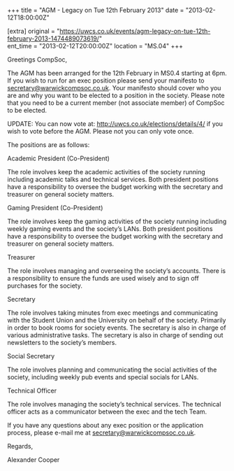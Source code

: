 +++
title = "AGM - Legacy on Tue 12th February 2013"
date = "2013-02-12T18:00:00Z"

[extra]
original = "https://uwcs.co.uk/events/agm-legacy-on-tue-12th-february-2013-1474489073619/"    
ent_time = "2013-02-12T20:00:00Z"
location = "MS.04"
+++

Greetings CompSoc,

The AGM has been arranged for the 12th February in MS0.4 starting at 6pm. If you wish to run for an exec position please send your manifesto to secretary@warwickcompsoc.co.uk. Your manifesto should cover who you are and why you want to be elected to a position in the society. Please note that you need to be a current member (not associate member) of CompSoc to be elected.

UPDATE: You can now vote at: <http://uwcs.co.uk/elections/details/4/> if you wish to vote before the AGM. Please not you can only vote once.

The positions are as follows:

Academic President (Co-President)

The role involves keep the academic activities of the society running including academic talks and technical services. Both president positions have a responsibility to oversee the budget working with the secretary and treasurer on general society matters.

Gaming President (Co-President)

The role involves keep the gaming activities of the society running including weekly gaming events and the society’s LANs. Both president positions have a responsibility to oversee the budget working with the secretary and treasurer on general society matters.

Treasurer

The role involves managing and overseeing the society’s accounts. There is a responsibility to ensure the funds are used wisely and to sign off purchases for the society.

Secretary

The role involves taking minutes from exec meetings and communicating with the Student Union and the University on behalf of the society. Primarily in order to book rooms for society events. The secretary is also in charge of various administrative tasks. The secretary is also in charge of sending out newsletters to the society’s members.

Social Secretary

The role involves planning and communicating the social activities of the society, including weekly pub events and special socials for LANs.

Technical Officer

The role involves managing the society’s technical services. The technical officer acts as a communicator between the exec and the tech Team.

If you have any questions about any exec position or the application process, please e-mail me at secretary@warwickcompsoc.co.uk.

Regards,

Alexander Cooper

